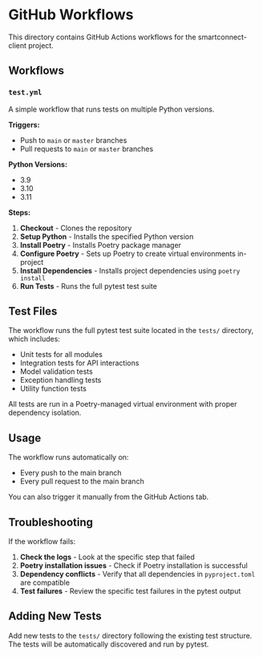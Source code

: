 # GitHub Workflows

This directory contains GitHub Actions workflows for the smartconnect-client project.

## Workflows

### `test.yml`

A simple workflow that runs tests on multiple Python versions.

**Triggers:**
- Push to `main` or `master` branches
- Pull requests to `main` or `master` branches

**Python Versions:**
- 3.9
- 3.10
- 3.11

**Steps:**
1. **Checkout** - Clones the repository
2. **Setup Python** - Installs the specified Python version
3. **Install Poetry** - Installs Poetry package manager
4. **Configure Poetry** - Sets up Poetry to create virtual environments in-project
5. **Install Dependencies** - Installs project dependencies using `poetry install`
6. **Run Tests** - Runs the full pytest test suite

## Test Files

The workflow runs the full pytest test suite located in the `tests/` directory, which includes:
- Unit tests for all modules
- Integration tests for API interactions
- Model validation tests
- Exception handling tests
- Utility function tests

All tests are run in a Poetry-managed virtual environment with proper dependency isolation.

## Usage

The workflow runs automatically on:
- Every push to the main branch
- Every pull request to the main branch

You can also trigger it manually from the GitHub Actions tab.

## Troubleshooting

If the workflow fails:

1. **Check the logs** - Look at the specific step that failed
2. **Poetry installation issues** - Check if Poetry installation is successful
3. **Dependency conflicts** - Verify that all dependencies in `pyproject.toml` are compatible
4. **Test failures** - Review the specific test failures in the pytest output

## Adding New Tests

Add new tests to the `tests/` directory following the existing test structure. The tests will be automatically discovered and run by pytest.
